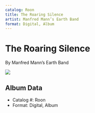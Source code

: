 ```yaml
---
catalog: Roon
title: The Roaring Silence
artist: Manfred Mann’s Earth Band
format: Digital, Album
---
```


# The Roaring Silence

By Manfred Mann’s Earth Band

![](../../assets/albumcovers/Manfred_Mann’s_Earth_Band-The_Roaring_Silence.png)

## Album Data

- Catalog #: Roon
- Format: Digital, Album

